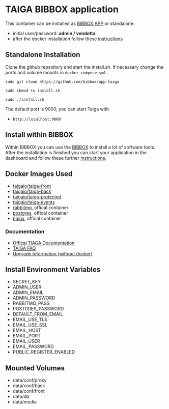 # TAIGA BIBBOX application

This container can be installed as [BIBBOX APP](http://bibbox.readthedocs.io/en/latest/admin-documentation/ "BIBBOX App Store") or standalone. 

* initial user/password: **admin / vendetta** 
* after the docker installation follow these [instructions](INSTALL-APP.md)

## Standalone Installation

Clone the github repsoitory and start the install.sh. If necessary change the ports and volume mounts in `docker-compose.yml`.  

`sudo git clone https://github.com/bibbox/app-taiga`

`sudo chmod +x install.sh`

`sudo ./install.sh`

The default port is 9000, you can start Taiga with

* `http://localhost:9000`


## Install within BIBBOX

Within BIBBOX you can use the [BIBBOX](https://bibbox.readthedocs.io/en/latest/ "BIBBOX") to install a lot of software tools. After the installation is finished you can start your application in the dashboard and follow these further [instructions](INSTALL-APP.md).


## Docker Images Used
* [taigaio/taiga-front](https://hub.docker.com/r/taigaio/taiga-front) 
* [taigaio/taiga-back](https://hub.docker.com/r/taigaio/taiga-back) 
* [taigaio/taiga-protected](https://hub.docker.com/r/taigaio/taiga-protected) 
* [taigaio/taiga-events](https://hub.docker.com/r/taigaio/taiga-events) 
* [rabbitmq](https://hub.docker.com/r/_/rabbitmq), offical container 
* [postgres](https://hub.docker.com/_/postgres), offical container
* [nginx](https://hub.docker.com/r/_/nginx), offical container 


### Documentation

* [Offical TIAGA Documentation](http://taigaio.github.io/taiga-doc/dist/)
* [TAIGA FAQ](http://taigaio.github.io/taiga-doc/dist/setup-faqs.html)
* [Upgrade Information (without docker)](http://taigaio.github.io/taiga-doc/dist/upgrades.html)

## Install Environment Variables

* SECRET_KEY
* ADMIN_USER
* ADMIN_EMAIL
* ADMIN_PASSWORD
* RABBITMQ_PASS
* POSTGRES_PASSWORD
* DEFAULT_FROM_EMAIL
* EMAIL_USE_TLS
* EMAIL_USE_SSL
* EMAIL_HOST
* EMAIL_PORT
* EMAIL_USER
* EMAIL_PASSWORD
* PUBLIC_REGISTER_ENABLED

## Mounted Volumes

* data/conf/proxy
* data/conf/back
* data/conf/front
* data/db
* data/media


